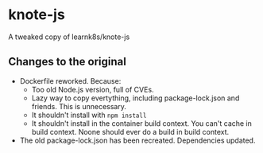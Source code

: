 # knote-js
A tweaked copy of learnk8s/knote-js

## Changes to the original

- Dockerfile reworked. Because:
  - Too old Node.js version, full of CVEs.
  - Lazy way to copy evertything, including package-lock.json and friends. This is unnecessary.
  - It shouldn't install with `npm install`
  - It shouldn't install in the container build context. You can't cache in build context.
    Noone should ever do a build in build context.
- The old package-lock.json has been recreated. Dependencies updated.



